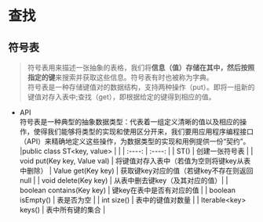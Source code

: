 # 查找

## 符号表

> 符号表用来描述一张抽象的表格，我们将**信息（值）**存储在其中，然后按照指定的**键**来搜索并获取这些信息。符号表有时也被称为字典。<br>
> 符号表是一种存储键值对的数据结构，支持两种操作（put）。即将一组新的键值对存入表中;查找（get），即根据给定的键得到相应的值。
- API<br>
  符号表是一种典型的抽象数据类型：代表着一组定义清晰的值以及相应的操作，使得我们能够将类型的实现和使用区分开来，我们要用应用程序编程接口（API）来精确地定义这些操作，为数据类型的实现和用例提供一份“契约”。
  |public class ST<key, value> | |
  | :----: | :----: |
  | ST() | 创建一张符号表 |
  | void put(Key key, Value val) | 将键值对存入表中（若值为空则将键key从表中删除）
  | Value get(Key key) | 获取键key对应的值（若键key不存在则返回null |
  | void delete(Key key) | 从表中删去键key（及其对应的值）|
  | boolean contains(Key key) | 键key在表中是否有对应的值 |
  | boolean isEmpty() | 表是否为空 |
  | int size() | 表中的键值对数量 |
  | Iterable\<key> keys() | 表中所有键的集合 |